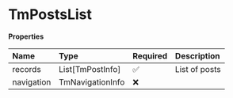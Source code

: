 # TmPostsList

**Properties**

| Name       | Type             | Required | Description   |
| :--------- | :--------------- | :------- | :------------ |
| records    | List[TmPostInfo] | ✅       | List of posts |
| navigation | TmNavigationInfo | ❌       |               |

<!-- This file was generated by liblab | https://liblab.com/ -->
